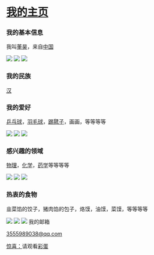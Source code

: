 <!DOCTYPE html>
<html lang="zh-cn">
 <head>
  <meta charset="utf-8"/>
  <title>董昊的第一个网页</title>
 </head>
 <body>
 <h1><a href="littlebabylon.github.io">我的主页</a></h1>
<h3>我的基本信息</h3>
 <p>我叫<a href="littlebabylon.github.io">董昊</a>，来自<a href="https://baike.baidu.com/item/%E4%B8%AD%E5%9B%BD/1122445">中国</a></p>
<img src="https://bkimg.cdn.bcebos.com/pic/77094b36acaf2edddce89705801001e9380193c5?x-bce-process=image/format,f_auto"/>
<img src="https://bkimg.cdn.bcebos.com/pic/b58f8c5494eef01f1b9b5e88e1fe9925bd317deb?x-bce-process=image/format,f_auto"/>
<img src="https://bkimg.cdn.bcebos.com/pic/730e0cf3d7ca7bcb3019fa7cbe096b63f624a806?x-bce-process=image/format,f_auto"/>
<h3>我的民族</h3>
<p><a href="https://baike.baidu.com/item/%E6%B1%89%E6%97%8F/130605">汉</a></p>
<h3>我的爱好</h3>
<p><a href="https://baike.baidu.com/item/%E4%B9%92%E4%B9%93%E7%90%83/221415">乒乓球</a>，<a href="https://baike.baidu.com/item/%E7%BE%BD%E6%AF%9B%E7%90%83/32511">羽毛球</a>，<a href="http://www.huajian.org/">踢毽子</a>，画画，等等等等</p>
<img src="https://gimg2.baidu.com/image_search/src=http%3A%2F%2Fimage-258.258.com%2Fupload%2Fueditor%2Fimage%2F20190726%2F1564113563784145.jpg&refer=http%3A%2F%2Fimage-258.258.com&app=2002&size=f9999,10000&q=a80&n=0&g=0n&fmt=jpeg?sec=1636852333&t=00572ecd2df315f80de8b08adf43d724"/>
<img src="https://gimg2.baidu.com/image_search/src=http%3A%2F%2Fpic.qjimage.com%2Fchineseview092%2Fhigh%2F482-7025.jpg&refer=http%3A%2F%2Fpic.qjimage.com&app=2002&size=f9999,10000&q=a80&n=0&g=0n&fmt=jpeg?sec=1636852534&t=44da06d9fda39c73db14b55f4827b5d1"/>
<img src="https://gimg2.baidu.com/image_search/src=http%3A%2F%2Fi01.c.aliimg.com%2Fimg%2Fibank%2F2010%2F635%2F247%2F173742536_1223890431.jpg&refer=http%3A%2F%2Fi01.c.aliimg.com&app=2002&size=f9999,10000&q=a80&n=0&g=0n&fmt=jpeg?sec=1636852655&t=b835cc51da8122e80730c22466a18871"/>
<h3>感兴趣的领域</h3>
<p><a href="https://baike.baidu.com/video?from=lemma&fromPage=lemmaTop&isSensitive=0&lemmaId=313183&secondId=25413853">物理</a>，<a href="https://baike.baidu.com/item/%E5%8C%96%E5%AD%A6/127240">化学</a>，<a href="http://baike.baidu.com/l/cEhfWnNI?bk_share=copy&bk_sharefr=wapbaike">药学</a>等等等等</p>
<img src="https://gimg2.baidu.com/image_search/src=http%3A%2F%2Fpic2.zhimg.com%2F80%2Fv2-e089776cffc7d366a544199239704817_hd.jpg&refer=http%3A%2F%2Fpic2.zhimg.com&app=2002&size=f9999,10000&q=a80&n=0&g=0n&fmt=jpeg?sec=1636853975&t=50a4b4b44abcbf51a9dec4d558b51ec5"/>
<img src="https://gimg2.baidu.com/image_search/src=http%3A%2F%2Fpicnew10.photophoto.cn%2F20151207%2Fhuaxueqicaipinjian-23869345_1.jpg&refer=http%3A%2F%2Fpicnew10.photophoto.cn&app=2002&size=f9999,10000&q=a80&n=0&g=0n&fmt=jpeg?sec=1636854005&t=6a386a251932d19727d8a5b2c4edb8df"/>
<img src="https://gimg2.baidu.com/image_search/src=http%3A%2F%2Fphotocdn.sohu.com%2F20151214%2Fmp48085534_1450054493629_1.jpeg&refer=http%3A%2F%2Fphotocdn.sohu.com&app=2002&size=f9999,10000&q=a80&n=0&g=0n&fmt=jpeg?sec=1636854106&t=ed2905846509803fa35cd64e38a378e0"/>
<h3>热衷的食物</h3>
<p>韭菜馅的饺子，猪肉馅的包子，烙馍，油馍，菜馍，等等等等</p>
<img src="https://gimg2.baidu.com/image_search/src=http%3A%2F%2Fdpic.tiankong.com%2F89%2Fzl%2FQJ8196273793.jpg%3Fx-oss-process%3Dstyle%2Fshow&refer=http%3A%2F%2Fdpic.tiankong.com&app=2002&size=f9999,10000&q=a80&n=0&g=0n&fmt=jpeg?sec=1636853335&t=4408449e6cdfe4630b598f2f3817e75d"/>
<img src="https://gimg2.baidu.com/image_search/src=http%3A%2F%2Fimg4.pxto.com.cn%2Fnews%2F202001%2F11%2F5e199e693ed1f.jpg&refer=http%3A%2F%2Fimg4.pxto.com.cn&app=2002&size=f9999,10000&q=a80&n=0&g=0n&fmt=jpeg?sec=1636853432&t=b7e4214503b4d3745306305d48ad4038"/>
<img src="https://gimg2.baidu.com/image_search/src=http%3A%2F%2Fcp1.douguo.com%2Fupload%2Fcaiku%2Fe%2Fa%2F2%2F690x390_ea0e7a38a2197197d04ad5cb2310f9f2.jpeg&refer=http%3A%2F%2Fcp1.douguo.com&app=2002&size=f9999,10000&q=a80&n=0&g=0n&fmt=jpeg?sec=1636853496&t=03d9a3dec282b96797ffa47713fac684"/>
<h12>我的邮箱</h12>
<p><a href="https://gimg2.baidu.com/image_search/src=http%3A%2F%2Fbpic.588ku.com%2Felement_origin_min_pic%2F18%2F12%2F25%2Ff04c0c5a2d85dc32c8fd30cbcc138e64.jpg&refer=http%3A%2F%2Fbpic.588ku.com&app=2002&size=f9999,10000&q=a80&n=0&g=0n&fmt=jpeg?sec=1636878282&t=fdacdd3d768cf8e1dba8027ba042badb">3555989038@qq.com</a></p>
<h12><a href="http://baike.baidu.com/l/HVUgGbbS?bk_share=copy&bk_sharefr=wapbaike">惊喜：</a>请观看<a href="https://gimg2.baidu.com/image_search/src=http%3A%2F%2Fpic.51yuansu.com%2Fpic3%2Fcover%2F02%2F15%2F60%2F59ae8c2cec70a_610.jpg&refer=http%3A%2F%2Fpic.51yuansu.com&app=2002&size=f9999,10000&q=a80&n=0&g=0n&fmt=jpeg?sec=1636878458&t=d62098d0545691546530ca6c85438381">彩蛋</a>
</body>
</html>
